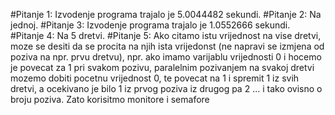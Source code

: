 #Pitanje 1: 
Izvodenje programa trajalo je 5.0044482 sekundi. 
#Pitanje 2: 
Na jednoj. 
#Pitanje 3: Izvodenje programa trajalo je 1.0552666 sekundi. 
#Pitanje 4: 
Na 5 dretvi. 
#Pitanje 5: 
Ako citamo istu vrijednost na vise dretvi, moze se desiti da se procita na njih ista vrijedonst (ne napravi se izmjena od poziva na npr. prvu dretvu), npr. ako imamo varijablu vrijednosti 0 i hocemo je povecat za 1 pri svakom pozivu, paralelnim pozivanjem na svakoj dretvi mozemo dobiti pocetnu vrijednost 0, te povecat na 1 i spremit 1 iz svih dretvi, a ocekivano je bilo 1 iz prvog poziva iz drugog pa 2 ... i tako ovisno o broju poziva. Zato korisitmo monitore i semafore